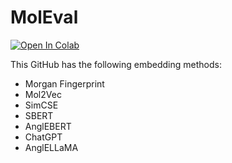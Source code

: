 # MolEval
[![Open In Colab](https://colab.research.google.com/assets/colab-badge.svg)](https://colab.research.google.com/drive/1O_tqM3MnFIJl5NxoF9RSk4q_2DT6xLgV?usp=sharing)

This GitHub has the following embedding methods:
*   Morgan Fingerprint
*   Mol2Vec
*   SimCSE
*   SBERT
*   AnglEBERT
*   ChatGPT
*   AnglELLaMA

